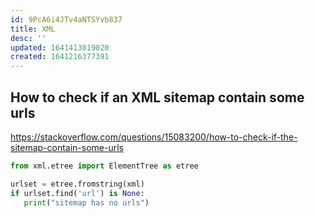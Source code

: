 ```yaml
---
id: 9PcA6i4JTv4aNTSYvb837
title: XML
desc: ''
updated: 1641413019020
created: 1641216377391
---
```


## How to check if an XML sitemap contain some urls
https://stackoverflow.com/questions/15083200/how-to-check-if-the-sitemap-contain-some-urls


```python
from xml.etree import ElementTree as etree

urlset = etree.fromstring(xml)
if urlset.find('url') is None:
   print("sitemap has no urls") 

```



